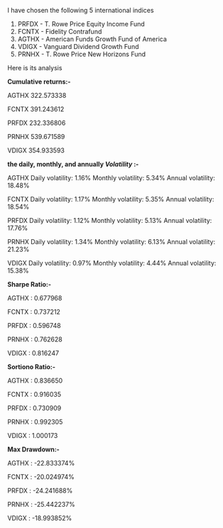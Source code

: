 I have chosen the following 5 international indices
1. PRFDX - T. Rowe Price Equity Income Fund
2. FCNTX - Fidelity Contrafund
3. AGTHX - American Funds Growth Fund of America
4. VDIGX - Vanguard Dividend Growth Fund
5. PRNHX - T. Rowe Price New Horizons Fund

Here is its analysis

**Cumulative returns:-**

AGTHX    322.573338

FCNTX    391.243612

PRFDX    232.336806

PRNHX    539.671589

VDIGX    354.933593

****the daily, monthly, and annually *Volatility* :-****

AGTHX
Daily volatility:  1.16%
Monthly volatility:  5.34%
Annual volatility:  18.48%

FCNTX
Daily volatility:  1.17%
Monthly volatility:  5.35%
Annual volatility:  18.54%

PRFDX
Daily volatility:  1.12%
Monthly volatility:  5.13%
Annual volatility:  17.76%

PRNHX
Daily volatility:  1.34%
Monthly volatility:  6.13%
Annual volatility:  21.23%

VDIGX
Daily volatility:  0.97%
Monthly volatility:  4.44%
Annual volatility:  15.38%

****Sharpe Ratio:-****

AGTHX :  0.677968

FCNTX :  0.737212

PRFDX :  0.596748

PRNHX :  0.762628

VDIGX :  0.816247

****Sortiono Ratio:-****

AGTHX :  0.836650

FCNTX :  0.916035

PRFDX :  0.730909

PRNHX :  0.992305

VDIGX :  1.000173

****Max Drawdown:-****

AGTHX :  -22.833374%

FCNTX :  -20.024974%

PRFDX :  -24.241688%

PRNHX :  -25.442237%

VDIGX :  -18.993852%
